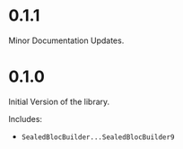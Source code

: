 # 0.1.1

Minor Documentation Updates.

# 0.1.0

Initial Version of the library.

Includes:

- `SealedBlocBuilder...SealedBlocBuilder9`
